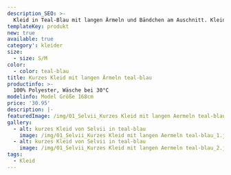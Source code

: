 ```yaml
---
description_SEO: >-
  Kleid in Teal-Blau mit langen Ärmeln und Bändchen am Auschnitt. Kleid hat einen blickdichten Unterrock. Band an der Taille zum festbinden. Leichter Stoff.
templateKey: produkt
new: true
available: true
category': kleider
size:
  - size: S/M
color:
  - color: teal-blau
title: Kurzes Kleid mit langen Ärmeln teal-blau
productinfo: >-
  100% Polyester, Wäsche bei 30°C
modelinfo: Model Größe 168cm
price: '30.95'
description: |-
featuredImage: /img/01_Selvii_Kurzes Kleid mit langen Aermeln teal-blau_1.jpg
gallery:
  - alt: kurzes Kleid von Selvii in teal-blau
    image: /img/01_Selvii_Kurzes Kleid mit langen Aermeln teal-blau_1.jpg
  - alt: kurzes Kleid von Selvii in teal-blau
    image: /img/01_Selvii_Kurzes Kleid mit langen Aermeln teal-blau_2.jpg
tags:
  - Kleid
---
```


